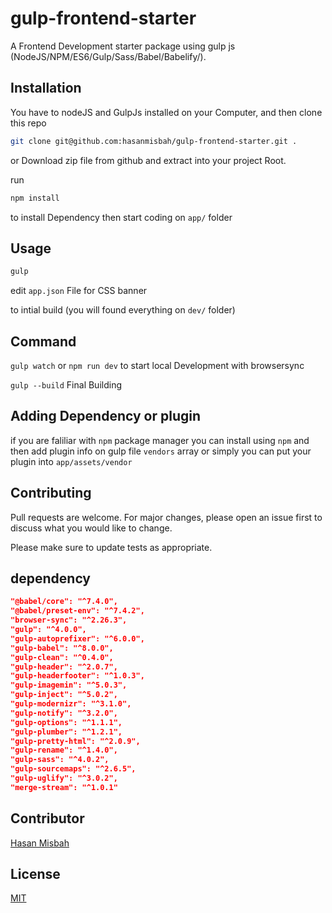 # gulp-frontend-starter

A Frontend Development starter package using gulp js (NodeJS/NPM/ES6/Gulp/Sass/Babel/Babelify/).

## Installation

You have to  nodeJS and GulpJs installed on your Computer,
and then clone this repo

   ```bash
 git clone git@github.com:hasanmisbah/gulp-frontend-starter.git .
```

or Download zip file from github and extract into your project Root.

run

```bash
npm install
```

to install Dependency then start coding on `app/` folder

## Usage

```bash
gulp
```
edit `app.json` File for CSS banner

to intial build (you will found everything on `dev/` folder)

## Command

`gulp watch` or `npm run dev` to start local Development with browsersync

`gulp --build` Final Building

## Adding Dependency or plugin

if you are faliliar with `npm` package manager you can install using `npm`  and then add plugin info on gulp file `vendors` array or simply you can put your plugin into `app/assets/vendor`

## Contributing

Pull requests are welcome. For major changes, please open an issue first to discuss what you would like to change.

Please make sure to update tests as appropriate.

## dependency

```json
"@babel/core": "^7.4.0",
"@babel/preset-env": "^7.4.2",
"browser-sync": "^2.26.3",
"gulp": "^4.0.0",
"gulp-autoprefixer": "^6.0.0",
"gulp-babel": "^8.0.0",
"gulp-clean": "^0.4.0",
"gulp-header": "^2.0.7",
"gulp-headerfooter": "^1.0.3",
"gulp-imagemin": "^5.0.3",
"gulp-inject": "^5.0.2",
"gulp-modernizr": "^3.1.0",
"gulp-notify": "^3.2.0",
"gulp-options": "^1.1.1",
"gulp-plumber": "^1.2.1",
"gulp-pretty-html": "^2.0.9",
"gulp-rename": "^1.4.0",
"gulp-sass": "^4.0.2",
"gulp-sourcemaps": "^2.6.5",
"gulp-uglify": "^3.0.2",
"merge-stream": "^1.0.1"
```

## Contributor 

[Hasan Misbah](http://twitter.com/hasanmisbah01 "Hasan Misbah")

## License

[MIT](https://choosealicense.com/licenses/mit/)
